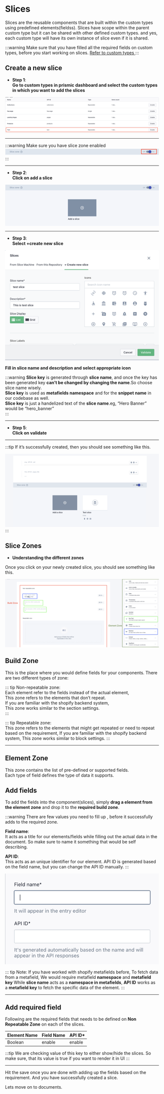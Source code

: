 # Slices
Slices are the  reusable components that are built within the custom types using predefined elements(fieldss). 
Slices have scope within the parent custom type but it can be shared with other defined custom types.
and yes, each custom type will have its own instance of slice even if it is shared.

:::warning
Make sure that you have filled all the required fields on custom types, before you start working on slices.
<a href="./custom-types.html" class="green-link">
Refer to custom types
</a>
:::

## Create a new slice

<div class="block-space"></div>

* **Step 1**:  
**Go to custom types in prismic dashboard and select the custom types in which you want to add the slices**

<img src='../public/select-custom-types.png' />

<div class="block-space"></div>

-----

:::warning 
Make sure you have slice zone enabled
<img src='../public/slice-zone.png' />
:::

<div class="block-space"></div>

----

* **Step 2**:  
**Click on add a slice**

<img src='../public/add-slice.png' />

<div class="block-space"></div>

----

* **Step 3**:  
**Select +create new slice**

<img src='../public/create-slice.png' />

<div class="block-space"></div>

**Fill in slice name and description and select appropriate icon**

:::warning
**Slice key** is generated through **slice name**, and once the key has been generated key **can’t be changed by changing the name**.So choose slice name wisely.  
**Slice key** is used as **metafields namespace** and for the **snippet name** in our codebase as well.  
**Slice key** is just a handelized text of the **slice name**.eg, “Hero Banner” would be “hero_banner”   
:::

<div class="block-space"></div>

----

* **Step 5**:  
**Click on validate**

<div class="block-space"></div>

----

:::tip
If it’s successfully created, then you should see something like this.

<img src="../public/slice-created.png" />
:::
<div class="block-space"></div>

## Slice Zones

<div class="block-space"></div>

*  **Understanding the different zones**  

Once you click on your newly created slice, you should see something like this.

<div class="block-space"></div>

<img src='../public/slice-zone-type.png' />

<div class="block-space"></div>

## **Build Zone**
This is the place where you would define fields for your components.
There are two different types of zone: 

::: tip Non-repeatable zone:   
 Each element refer to the fields instead of the actual element,   
This zone refers to the elements that don’t repeat.  
If you are familiar with the shopify backend system,   
This zone works similar to the section settings.  
:::

::: tip Repeatable zone:  
This zone refers to the elements that might get repeated or need to repeat based on the requirement,
If you are familiar with the shopify backend system,
This zone works similar to block settings.
:::

<div class="block-space"></div>

-----

## **Element Zone**
This zone contains the list of pre-defined or supported fields.   
Each type of field defines the type of data it supports.  

## Add fields

To add the fields into the component(slices), simply **drag a element from the element zone** and drop it to the **required build zone**.   

:::warning 
There are few values you need to fill up , before it successfully adds to the required zone.  

 **Field name**:    
  It acts as a title for our elements/fields while filling out the actual data in the document. So make sure to name it something that would be self describing.

**API ID**:  
 This acts as an unique identifier for our element. API ID  is generated based on the field name, but you can change the API ID manually. 
:::

<img src="../public/element-fields.png" />

::: tip Note: 
If you have worked with shopify metafields before,
To fetch data from a metafield, We would require metafield **namespace** and **metafield key**
While **slice name** acts as a **namespace in metafields**, **API ID** works as a **metafield key** to fetch the specific data of the element. 
:::

<div class="block-space"></div>

-----


## Add required field  

Following are the required fields that needs to be defined on **Non Repeatable Zone** on each of the slices. 

|      Element  Name    |        Field Name    |     API ID*           |                            
| --------------------- | ---------------------| --------------------- |
|           Boolean     |          enable      |      enable           |


:::tip 
 We are checking value of this key to either show/hide the slices. So make sure, that its value is true if you want to render it in UI
:::

<div class="block-space"></div>

-----

Hit the save once you are done with adding up the fields based on the requirement.
And you have successfully created a slice.

Lets move on to documents.